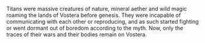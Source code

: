 Titans were massive creatures of nature, mineral aether and wild magic roaming the lands of Vostera before genesis. They were incapable of communicating with each other or reproducing, and as such started fighting or went dormant out of boredom according to the myth. Now, only the traces of their wars and their bodies remain on Vostera.